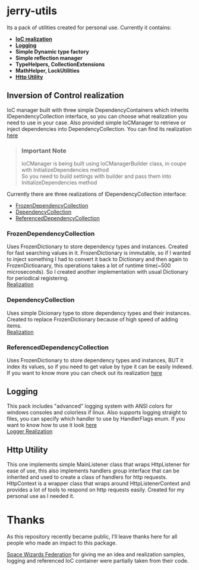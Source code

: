 # jerry-utils
Its a pack of utilities created for personal use.
Currently it contains:
- **[IoC realization](#inversion-of-control-realization)**
- **[Logging](#logging)**
- **Simple Dynamic type factory**
- **Simple reflection manager**
- **TypeHelpers, CollectionExtensions**
- **MathHelper, LockUtilities**
- **[Http Utility](#http-utility)**

## Inversion of Control realization
IoC manager built with three simple DependencyContainers which inherits IDependencyCollection interface, so you can
choose what realization you need to use in your case. Also provided simple IoCManager to retrieve or inject dependencies into DependencyCollection.
You can find its realization [here](https://github.com/JerryImMouse/jerry-utils/blob/master/Project.Utilities/IoC/General/IoCManager.cs)
> ### Important Note
> IoCManager is being built using IoCManagerBuilder class, in coupe with InitializeDependencies method  
> So you need to build settings with builder and pass them into InitializeDependencies method


Currently there are three realizations of IDependencyCollection interface:
- [FrozenDependencyCollection](#frozendependencycollection)
- [DependencyCollection](#dependencycollection)
- [ReferencedDependencyCollection](#referenceddependencycollection)

### FrozenDependencyCollection
Uses FrozenDictionary to store dependency types and instances.
Created for fast searching values in it.
FrozenDictionary is immutable, so if I wanted to inject something I had to convert it back to Dictionary and then again to FrozenDictioanary, this operations takes a lot of runtime time(~500 microseconds).
So I created another implementation with usual Dictionary for periodical registering.  
[Realization](https://github.com/JerryImMouse/jerry-utils/blob/master/Project.Utilities/IoC/Frozen/FrozenDependencyCollection.cs)

### DependencyCollection
Uses simple Dicionary type to store dependency types and their instances.
Created to replace FrozenDictionary because of high speed of adding items.  
[Realization](https://github.com/JerryImMouse/jerry-utils/blob/master/Project.Utilities/IoC/Default/DependencyCollection.cs)

### ReferencedDependencyCollection
Uses FrozenDictionary to store dependency types and instances, BUT it index its values, so if you need to get value by type it can be easily indexed.
If you want to know more you can check out its realization [here](https://github.com/JerryImMouse/jerry-utils/blob/master/Project.Utilities/IoC/Referenced/DepIdx.cs)

## Logging
This pack includes "advanced" logging system with ANSI colors for windows consoles and colorless if linux. Also supports logging straight to files, you can specify which handler to use by HandlerFlags enum. If you want to know how to use it look [here](https://github.com/JerryImMouse/jerry-utils/blob/master/Project.Utilities/Examples/LoggingExample/ExampleProgram.cs)  
[Logger Realization](https://github.com/JerryImMouse/jerry-utils/blob/master/Project.Utilities/Logging/Logger.cs)

## Http Utility
This one implements simple MainListener class that wraps HttpListener for ease of use, this also implements handlers group interface that can be inherited and used to create a class of handlers for http requests. HttpContext is a wrapper class that wraps around HttpListenerContext and provides a lot of tools to respond on http requests easily. 
Created for my personal use as I needed it.

# Thanks
As this repository recently became public, I'll leave thanks here for all people who made an impact to this package.  

[Space Wizards Federation]("https://github.com/space-wizards") for giving me an idea and realization samples, logging and referenced IoC container were partially taken from their code.
